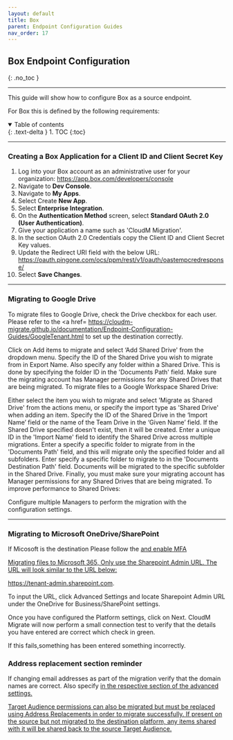 ```yaml
---
layout: default
title: Box
parent: Endpoint Configuration Guides
nav_order: 17
---
```


## Box Endpoint Configuration
{: .no_toc }

---

This guide will show how to configure Box as a source endpoint. 

For Box this is defined by the following requirements:

<a name="top"></a>
<details open markdown="block">
  <summary>
    Table of contents
  </summary>
  {: .text-delta }
1. TOC
{:toc}
</details>

---

### Creating a Box Application for a Client ID and Client Secret Key

1. Log into your Box account as an administrative user for your organization: https://app.box.com/developers/console
2. Navigate to **Dev Console**.
3. Navigate to **My Apps**.
4. Select Create **New App**.
5. Select **Enterprise Integration**.
6. On the **Authentication Method** screen, select **Standard OAuth 2.0 (User Authentication)**.
7. Give your application a name such as 'CloudM Migration'.
8. In the section OAuth 2.0 Credentials copy the Client ID and Client Secret Key values.
9. Update the Redirect URI field with the below URL: https://oauth.pingone.com/ocs/ppm/rest/v1/oauth/oastempcredresponse/
10. Select **Save Changes**. 

---
### Migrating to Google Drive
 

To migrate files to Google Drive, check the Drive checkbox for each user. Please refer to the 
<a href= https://cloudm-migrate.github.io/documentation/Endpoint-Configuration-Guides/GoogleTenant.html</a> to set up the destination correctly. 


Click on Add items to migrate and select ‘Add Shared Drive' from the dropdown menu.
Specify the ID of the Shared Drive you wish to migrate from in Export Name.
Also specify any folder within a Shared Drive. This is done by specifying the folder ID in the 'Documents Path' field. 
Make sure the migrating account has Manager permissions for any Shared Drives that are being migrated.
To migrate files to a Google Workspace Shared Drive: 

Either select the item you wish to migrate and select 'Migrate as Shared Drive' from the actions menu, or specify the import type as 'Shared Drive' when adding an item. Specify the ID of the Shared Drive in the ‘Import Name’ field or the name of the Team Drive in the ‘Given Name’ field. If the Shared Drive specified doesn't exist, then it will be created. 
Enter a unique ID in the 'Import Name' field to identify the Shared Drive across multiple migrations. 
Enter a specify a specific folder to migrate from in the 'Documents Path' field, and this will migrate only the specified folder and all subfolders. 
Enter specify a specific folder to migrate to in the 'Documents Destination Path' field. Documents will be migrated to the specific subfolder in the Shared Drive.
Finally, you must make sure your migrating account has Manager permissions for any Shared Drives that are being migrated.
To improve performance to Shared Drives: 

Configure multiple Managers to perform the migration with the configuration settings.

---

### Migrating to Microsoft OneDrive/SharePoint

If Micosoft is the destination Please follow the <a href= https://cloudm-migrate.github.io/documentation/Endpoint-Configuration-Guides/O365Tenant.html/a> and enable MFA

Migrating files to Microsoft 365, Only use the Sharepoint Admin URL. The URL will look similar to the URL below:

https://tenant-admin.sharepoint.com. 

To input the URL, click Advanced Settings and locate Sharepoint Admin URL under the OneDrive for Business/SharePoint settings.

Once you have configured the Platform settings, click on Next. CloudM Migrate will now perform a small connection test to verify that the details you have entered are correct which check in green.

If this fails,something has been entered something incorrectly.


### Address replacement section reminder ###

If changing email addresses as part of the migration verify that the domain names are correct. Also specify <a href= https://cloudm-migrate.github.io/documentation/Engineering-Reference/ProjectAdvancedOptions.html#address-replacement/a> in the respective section of the advanced settings.

Target Audience permissions can also be migrated but must be replaced using Address Replacements in order to migrate successfully. If present on the source but not migrated to the destination platform, any items shared with it will be shared back to the source Target Audience.
